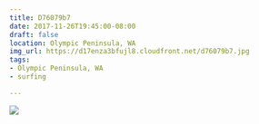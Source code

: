 ```yaml
---
title: D76079b7
date: 2017-11-26T19:45:00-08:00
draft: false
location: Olympic Peninsula, WA
img_url: https://d17enza3bfujl8.cloudfront.net/d76079b7.jpg
tags:
- Olympic Peninsula, WA
- surfing

---
```


![](https://d17enza3bfujl8.cloudfront.net/d76079b7.jpg)
